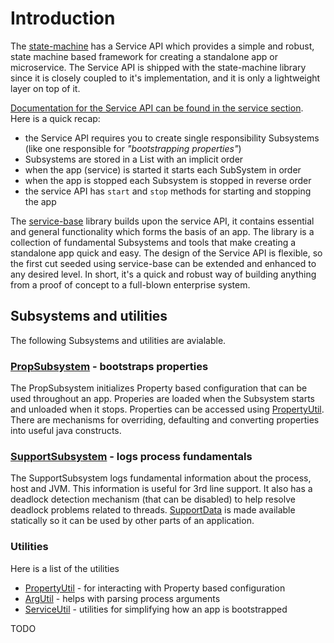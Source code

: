 # Introduction

The [state-machine](https://github.com/paulmackinlay/state-machine) has a Service API which provides
a simple and robust, state machine based framework for creating a standalone app or microservice.
The Service API is shipped with the state-machine library since it is closely coupled to it's
implementation, and it is only a lightweight layer on top of it.

[Documentation for the Service API can be found in the service section](https://github.com/paulmackinlay/state-machine/tree/main/docs).
Here is a quick recap:

- the Service API requires you to create single responsibility Subsystems (like one responsible for
  _"bootstrapping properties"_)
- Subsystems are stored in a List with an implicit order
- when the app (service) is started it starts each SubSystem in order
- when the app is stopped each Subsystem is stopped in reverse order
- the service API has `start` and `stop` methods for starting and stopping the app

The [service-base](https://github.com/paulmackinlay/service-base) library builds upon the service
API, it contains essential and general functionality which forms the basis of an app. The library is
a collection of fundamental Subsystems and tools that make creating a standalone app quick and easy.
The design of the Service API is flexible, so the first cut seeded using service-base can be
extended and enhanced to any desired level. In short, it's a quick and robust way of building
anything from a proof of concept to a full-blown enterprise system.

## Subsystems and utilities

The following Subsystems and utilities are avialable.

### [PropSubsystem](../src/main/java/com/webotech/service/PropSubsystem.java) - bootstraps properties

The PropSubsystem initializes Property based configuration that can be used throughout an app.
Properies are loaded when the Subsystem starts and unloaded when it stops. Properties can be
accessed using [PropertyUtil](../src/main/java/com/webotech/util/PropertyUtil.java). There are
mechanisms for overriding, defaulting and converting properties into useful java constructs.

### [SupportSubsystem](../src/main/java/com/webotech/service/SupportSubsystem.java) - logs process fundamentals

The SupportSubsystem logs fundamental information about the process, host and JVM. This information
is useful for 3rd line support. It also has a deadlock detection mechanism (that can be disabled) to
help resolve deadlock problems related to
threads. [SupportData](../src/main/java/com/webotech/service/data/SupportData.java) is made
available statically so it can be used by other parts of an application.

### Utilities

Here is a list of the utilities

- [PropertyUtil](../src/main/java/com/webotech/util/PropertyUtil.java) - for interacting with
  Property based configuration
- [ArgUtil](../src/main/java/com/webotech/util/ArgUtil.java) - helps with parsing process arguments
- [ServiceUtil](../src/main/java/com/webotech/util/ServiceUtil.java) - utilities for simplifying how
  an app is bootstrapped

TODO